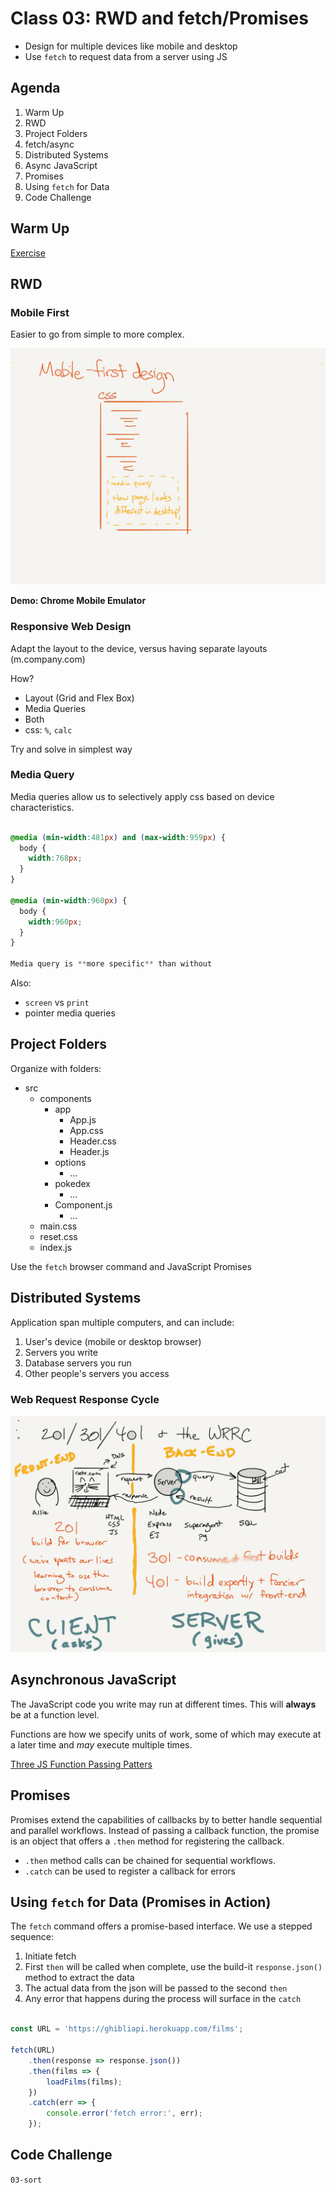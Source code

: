 Class 03: RWD and fetch/Promises
===

- Design for multiple devices like mobile and desktop
- Use `fetch` to request data from a server using JS

## Agenda

1. Warm Up
1. RWD
1. Project Folders
1. fetch/async
1. Distributed Systems
1. Async JavaScript
1. Promises
1. Using `fetch` for Data
1. Code Challenge 

## Warm Up

[Exercise](./warm-up.md)

## RWD

### Mobile First

Easier to go from simple to more complex.

![Mobile First](./mobile-first.png)

**Demo: Chrome Mobile Emulator**

### Responsive Web Design

Adapt the layout to the device, versus having separate layouts (m.company.com)

How?

- Layout (Grid and Flex Box)
- Media Queries
- Both
- css: `%`, `calc`

Try and solve in simplest way

### Media Query

Media queries allow us to selectively apply css based on 
device characteristics.

```css

@media (min-width:481px) and (max-width:959px) {
  body {
    width:768px;
  }
}

@media (min-width:960px) {
  body {
    width:960px;
  }
}

Media query is **more specific** than without

```

Also: 

- `screen` vs `print`
- pointer media queries

## Project Folders

Organize with folders:

- src
    - components
        - app
            - App.js
            - App.css
            - Header.css
            - Header.js
        - options
            - ...
        - pokedex
            - ...
        - Component.js
            - ...
    - main.css
    - reset.css
    - index.js


Use the `fetch` browser command and JavaScript Promises

## Distributed Systems

Application span multiple computers, and can include:

1. User's device (mobile or desktop browser)
1. Servers you write
1. Database servers you run
1. Other people's servers you access

### Web Request Response Cycle

![WRRC](./simple-wrrc.png)

## Asynchronous JavaScript

The JavaScript code you write may run at different times. This will
**always** be at a function level.

Functions are how we specify units of work, some of which may execute at
a later time and _may_ execute multiple times.

[Three JS Function Passing Patters](three-js-functional-patterns.md)

## Promises

Promises extend the capabilities of callbacks by to better handle
sequential and parallel workflows. Instead of passing a callback
function, the promise is an object that offers a `.then` method
for registering the callback.

* `.then` method calls can be chained for sequential workflows.
* `.catch` can be used to register a callback for errors

## Using `fetch` for Data (Promises in Action)

The `fetch` command offers a promise-based interface. We use a stepped
sequence:

1. Initiate fetch
1. First `then` will be called when complete, use the build-it `response.json()` method to extract the data
1. The actual data from the json will be passed to the second `then`
1. Any error that happens during the process will surface in the `catch`

```js

const URL = 'https://ghibliapi.herokuapp.com/films';

fetch(URL)
    .then(response => response.json())
    .then(films => {
        loadFilms(films);
    })
    .catch(err => {
        console.error('fetch error:', err);
    });

```

## Code Challenge

`03-sort`

